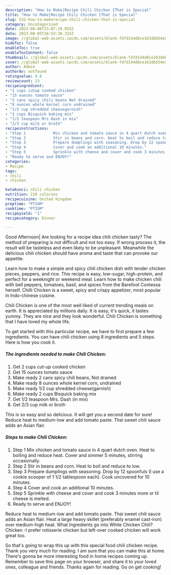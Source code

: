 ```yaml
---
description: "How to Make|Recipe Chili Chicken {That is Special"
title: "How to Make|Recipe Chili Chicken {That is Special"
slug: 532-how-to-makerecipe-chili-chicken-that-is-special
category: Uncategorized
date: 2023-08-06T23:07:29.055Z
date: 2023-08-05T16:53:30.315Z
image: //global-web-assets.cpcdn.com/assets/blank-fd7d144d8ce163db654e5a02c40b08a2775adb7897d16e4062681dc7e1b2800f.png
hideToc: false
enableToc: true
enableTocContent: false
thumbnail: //global-web-assets.cpcdn.com/assets/blank-fd7d144d8ce163db654e5a02c40b08a2775adb7897d16e4062681dc7e1b2800f.png
cover: //global-web-assets.cpcdn.com/assets/blank-fd7d144d8ce163db654e5a02c40b08a2775adb7897d16e4062681dc7e1b2800f.png
author: Admin
authorAv: notfound
ratingvalue: 4.8
reviewcount: 23
recipeingredient:
- "2 cups cutup cooked chicken"
- "15 ounces tomato sauce"
- "2 cans spicy chili beans Not drained"
- "8 ounces whole kernel corn undrained"
- "1/2 cup shredded cheesegarnish"
- "2 cups Bisquick baking mix"
- "1/2 teaspoon Mrs Dash in mix"
- "2/3 cup milk or broth"
recipeinstructions:
- "Step 1            Mix chicken and tomato sauce in 4 quart dutch oven. Heat to boiling and reduce heat. Cover and simmer 5 minutes, stirring occasionally."
- "Step 2            Stir in beans and corn. Heat to boil and reduce to low."
- "Step 3            Prepare dumplings with seasoning. Drop by 12 spoonfuls (I use a cookie scooper of 1 1/2 tablespoon each). Cook uncovered for 10 minutes."
- "Step 4            Cover and cook an additional 10 minutes."
- "Step 5            Sprinkle with cheese and cover and cook 3 minutes more or til cheese is melted."
- "Ready to serve and ENJOY!"
categories:
- Recipe
tags:
- chili
- chicken

katakunci: chili chicken 
nutrition: 210 calories
recipecuisine: United Kingdom
preptime: "PT24M"
cooktime: "PT35M"
recipeyield: "1"
recipecategory: Dinner

---
```



Good Afternoon| Are looking for a recipe idea chili chicken tasty? The method of preparing is not difficult and not too easy. If wrong process it, the result will be tasteless and even likely to be unpleasant. Meanwhile the delicious chili chicken should have aroma and taste that can provoke our appetite.





Learn how to make a simple and spicy chili chicken dish with tender chicken pieces, peppers, and rice. This recipe is easy, low-sugar, high-protein, and perfect for a weeknight or weekend meal. Learn how to make chicken chili with bell peppers, tomatoes, basil, and spices from the Barefoot Contessa herself. Chilli Chicken is a sweet, spicy and crispy appetizer, most popular in Indo-chinese cuisine.

Chili Chicken is one of the most well liked of current trending meals on earth. It is appreciated by millions daily. It is easy, it's quick, it tastes yummy. They are nice and they look wonderful. Chili Chicken is something that I have loved my whole life.


To get started with this particular recipe, we have to first prepare a few ingredients. You can have chili chicken using 8 ingredients and 5 steps. Here is how you cook it.

<!--inarticleads1-->

##### The ingredients needed to make Chili Chicken:

1. Get 2 cups cut-up cooked chicken
1. Get 15 ounces tomato sauce
1. Make ready 2 cans spicy chili beans, Not drained
1. Make ready 8 ounces whole kernel corn, undrained
1. Make ready 1/2 cup shredded cheese(garnish)
1. Make ready 2 cups Bisquick baking mix
1. Get 1/2 teaspoon Mrs. Dash (in mix)
1. Get 2/3 cup milk or broth


This is so easy and so delicious. It will get you a second date for sure! Reduce heat to medium-low and add tomato paste. Thai sweet chili sauce adds an Asian flair. 

<!--inarticleads2-->

##### Steps to make Chili Chicken:

1. Step 1            Mix chicken and tomato sauce in 4 quart dutch oven. Heat to boiling and reduce heat. Cover and simmer 5 minutes, stirring occasionally.
1. Step 2            Stir in beans and corn. Heat to boil and reduce to low.
1. Step 3            Prepare dumplings with seasoning. Drop by 12 spoonfuls (I use a cookie scooper of 1 1/2 tablespoon each). Cook uncovered for 10 minutes.
1. Step 4            Cover and cook an additional 10 minutes.
1. Step 5            Sprinkle with cheese and cover and cook 3 minutes more or til cheese is melted.
1. Ready to serve and ENJOY!

Reduce heat to medium-low and add tomato paste. Thai sweet chili sauce adds an Asian flair. Heat a large heavy skillet (preferably enamel cast-iron) over medium-high heat. What Ingredients go into White Chicken Chili? Chicken -I prefer rotisserie chicken but left-over cooked chicken will work great too. 

So that's going to wrap this up with this special food chili chicken recipe. Thank you very much for reading. I am sure that you can make this at home. There's gonna be more interesting food in home recipes coming up. Remember to save this page on your browser, and share it to your loved ones, colleague and friends. Thanks again for reading. Go on get cooking!
